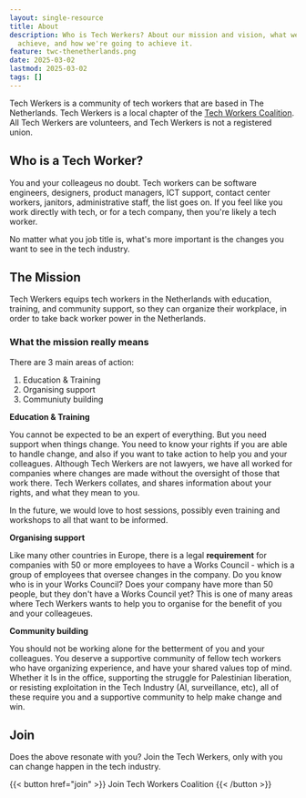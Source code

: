 ```yaml
---
layout: single-resource
title: About
description: Who is Tech Werkers? About our mission and vision, what we want to
  achieve, and how we're going to achieve it.
feature: twc-thenetherlands.png
date: 2025-03-02
lastmod: 2025-03-02
tags: []
---
```


Tech Werkers is a community of tech workers that are based in The Netherlands. Tech Werkers is a local chapter of the [Tech Workers Coalition](https://techworkerscoalition.org/). All Tech Werkers are volunteers, and Tech Werkers is not a registered union.

## Who is a Tech Worker?

You and your colleageus no doubt. Tech workers can be software engineers, designers, product managers, ICT support, contact center workers, janitors, administrative staff, the list goes on. If you feel like you work directly with tech, or for a tech company, then you're likely a tech worker.

No matter what you job title is, what's more important is the changes you want to see in the tech industry.

## The Mission 

Tech Werkers equips tech workers in the Netherlands with education, training, and community support, so they can organize their workplace, in order to take back worker power in the Netherlands.

### What the mission really means

There are 3 main areas of action:

1. Education & Training
2. Organising support
3. Communiuty building

**Education & Training**

You cannot be expected to be an expert of everything. But you need support when things change. You need to know your rights if you are able to handle change, and also if you want to take action to help you and your colleagues. Although Tech Werkers are not lawyers, we have all worked for companies where changes are made without the oversight of those that work there. Tech Werkers collates, and shares information about your rights, and what they mean to you.

In the future, we would love to host sessions, possibly even training and workshops to all that want to be informed.

**Organising support**

Like many other countries in Europe, there is a legal __requirement__ for companies with 50 or more employees to have a Works Council - which is a group of employees that oversee changes in the company. Do you know who is in your Works Council? Does your company have more than 50 people, but they don't have a Works Council yet? This is one of many areas where Tech Werkers wants to help you to organise for the benefit of you and your colleageues.

**Community building**

You should not be working alone for the betterment of you and your colleagues. You deserve a supportive community of fellow tech workers who have organizing experience, and have your shared values top of mind. Whether it ls in the office, supporting the struggle for Palestinian liberation, or resisting exploitation in the Tech Industry (AI, surveillance, etc), all of these require you and a supportive community to help make change and win.

## Join

Does the above resonate with you? Join the Tech Werkers, only with you can change happen in the tech industry.

<span class="flex justify-center uppercase font-mono">
  {{< button href="join" >}}
    Join Tech Workers Coalition
  {{< /button >}}
</span>

